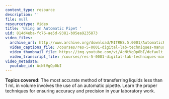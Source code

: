 ```yaml
---
content_type: resource
description: ''
file: null
resourcetype: Video
title: 'Using an Automatic Pipet '
uid: 814d4eba-fc76-ae5d-9381-b05ea9235873
video_files:
  archive_url: http://www.archive.org/download/MITRES.5.0001/AutomaticPipet_MitDigitalLabTechniquesManual.mp4
  video_captions_file: /courses/res-5-0001-digital-lab-techniques-manual-spring-2007/ba70a4a4c1be5be3a14f4eb5cacac804_AcNtVgOp0bI.vtt
  video_thumbnail_file: https://img.youtube.com/vi/AcNtVgOp0bI/default.jpg
  video_transcript_file: /courses/res-5-0001-digital-lab-techniques-manual-spring-2007/c47aad69a6cd2c4150832121736c2a5a_AcNtVgOp0bI.pdf
video_metadata:
  youtube_id: AcNtVgOp0bI
---
```


**Topics covered:** The most accurate method of transferring liquids less than 1 mL in volume involves the use of an automatic pipette. Learn the proper techniques for ensuring accuracy and precision in your laboratory work.